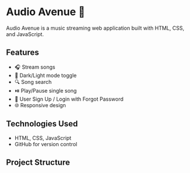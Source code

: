 # Audio Avenue 🎵

Audio Avenue is a music streaming web application built with HTML, CSS, and JavaScript.

## Features
- 🎧 Stream songs
- 🎨 Dark/Light mode toggle
- 🔍 Song search
- ⏯️ Play/Pause single song
- 📝 User Sign Up / Login with Forgot Password
- 🌐 Responsive design

## Technologies Used
- HTML, CSS, JavaScript
- GitHub for version control

## Project Structure
